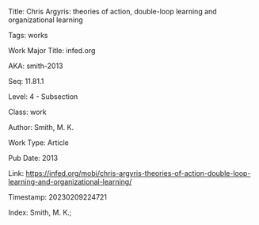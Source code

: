 Title:  Chris Argyris: theories of action, double-loop learning and organizational learning

Tags:   works

Work Major Title: infed.org

AKA:    smith-2013

Seq:    11.81.1

Level:  4 - Subsection

Class:  work

Author: Smith, M. K.

Work Type: Article

Pub Date: 2013

Link:   https://infed.org/mobi/chris-argyris-theories-of-action-double-loop-learning-and-organizational-learning/

Timestamp: 20230209224721

Index:  Smith, M. K.; 
